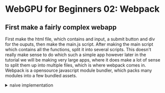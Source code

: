 # WebGPU for Beginners 02: Webpack

## First make a fairly complex webapp

First make the html file, which contains and input, a submit button and div for the ouputs, then make the main.js script. After making the main script which contains all the functions, split it into several scripts. This doesn't really make sense to do which such a simple app however later in the tutorial we will be making very large apps, where it does make a lot of sense to split them up into multiple files, which is where webpack comes in. Webpack is a opensource javascript module bundler, which packs many modules into a few bundled assets.

<details>
<summary>naive implementation</summary>

const hex_lookup = [
    "0", "1", "2", "3", "4", "5", "6", "7", "8", "9", "a", "b", "c", "d", "e", "f"
];

function dec_to_binary(number) {
    var digits = [];

    while (number > 0) {
        var digit = String(number % 2);
        number = (number - (number % 2))/ 2;
        digits.push(digit);
    }

    return digits.reverse().join("");
}

function group_binary(number) {
    var digits = [];

    const number_split = number.split("").reverse();
    var group_count = (number_split.length - (number_split.length % 4)) / 4 + 1;
    if (number_split.length % 4 == 0) {
        group_count -= 1;
    }

    var group = []

    for (let i = 0; i < number_split.length; i++) {
        group.push(number_split[i]);
        if (group.length == 4) {
            digits.push(group.reverse().join(""));
            group = [];
        }
    }

    for (let i = number_split.length; i < 4 * group_count; i++) {
        group.push("0");
        if (group.length == 4) {
            digits.push(group.reverse().join(""));
            group = [];
        }
    }

    return digits.reverse();
}

function binary_to_hex(number) {
    var result = 0;

    for (let i = 0; i < 4; i++) {
        result += Number(number[i]) * 2**(3 - i);
    }

    return result;
}

const decimal_input = document.getElementById("decimalInput");
const conversion_button = document.getElementById("convert-button");
const binary_step = document.getElementById("binary-raw");
const grouped_binary_step = document.getElementById("binary-grouped");
const grouped_hex_step = document.getElementById("hexadecimal-grouped");
const hex_output = document.getElementById("hexadecimal");

const click = () => {

    binary = dec_to_binary(Number(decimal_input.value));
    binary_step.innerText = "binary: " + binary;
    
    tempStr = "grouped: ";
    grouped_binary = group_binary(binary);
    for (let i = 0; i < grouped_binary.length; i++) {
        tempStr += grouped_binary[i] + " ";
    }
    grouped_binary_step.innerText = tempStr;

    tempStr = "hex (grouped): ";
    for (let i = 0; i < grouped_binary.length; i++) {
        tempStr += String(binary_to_hex(grouped_binary[i])) + " ";
    }
    grouped_hex_step.innerText = tempStr;

    tempStr = "final: 0x";
    for (let i = 0; i < grouped_binary.length; i++) {
        tempStr += String(hex_lookup[binary_to_hex(grouped_binary[i])]);
    }
    hex_output.innerText = tempStr;
}

conversion_button.addEventListener("click", click);

</details>